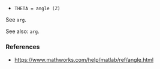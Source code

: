 * `THETA = angle (Z)`

See `arg`.

See also: `arg`.

### References

* https://www.mathworks.com/help/matlab/ref/angle.html

